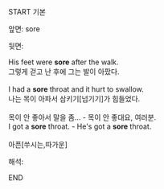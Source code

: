 START
기본

앞면:
sore


뒷면:
<div><div>His feet were <strong>sore</strong> after the walk. </div><div><div>그렇게 걷고 난 후에 그는 발이 아팠다.</div></div></div><div><br></div><div><div>I had a <strong>sore</strong> throat and it hurt to swallow. </div><div><div>나는 목이 아파서 삼키기[넘기기]가 힘들었다.</div></div></div><div><br></div><div><div><div><span>목이 안 좋아서 말을 좀... - 목이 안 좋대요, 여러분.</span></div></div><div><div><span>I got a <strong>sore</strong> throat. - He's got a <strong>sore</strong> throat.</span></div></div></div><div><br></div><div>아픈[쑤시는,<span>따가운</span>]</div>


해석:
<!--ID: 1746614454713-->
END